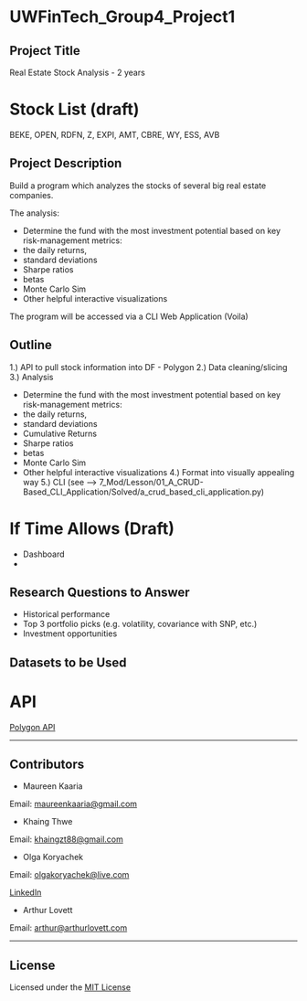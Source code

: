 # UWFinTech_Group4_Project1

## Project Title
Real Estate Stock Analysis - 2 years

# Stock List (draft)
BEKE, OPEN, RDFN, Z, EXPI, AMT, CBRE, WY, ESS, AVB

## Project Description
Build a program which analyzes the stocks of several big real estate companies.

The analysis:
* Determine the fund with the most investment potential based on key risk-management metrics:
* the daily returns, 
* standard deviations
* Sharpe ratios
* betas
* Monte Carlo Sim
* Other helpful interactive visualizations

The program will be accessed via a CLI Web Application (Voila)


## Outline
1.) API to pull stock information into DF - Polygon
2.) Data cleaning/slicing
3.) Analysis
* Determine the fund with the most investment potential based on key risk-management metrics:
* the daily returns, 
* standard deviations
* Cumulative Returns
* Sharpe ratios
* betas
* Monte Carlo Sim
* Other helpful interactive visualizations
4.) Format into visually appealing way
5.) CLI (see --> 7_Mod/Lesson/01_A_CRUD-Based_CLI_Application/Solved/a_crud_based_cli_application.py)

# If Time Allows (Draft)
* Dashboard
* 


## Research Questions to Answer
* Historical performance
* Top 3 portfolio picks (e.g. volatility, covariance with SNP, etc.)
* Investment opportunities


## Datasets to be Used
# API 
[Polygon API](https://polygon.io/docs/stocks/)

---

## Contributors

* Maureen Kaaria

Email: maureenkaaria@gmail.com
* Khaing Thwe

Email: khaingzt88@gmail.com
* Olga Koryachek

Email: olgakoryachek@live.com

[LinkedIn](https://www.linkedin.com/in/olga-koryachek-a74b1877/?msgOverlay=true "LinkedIn")
* Arthur Lovett

Email: arthur@arthurlovett.com


---

## License

Licensed under the [MIT License](https://choosealicense.com/licenses/mit/)

